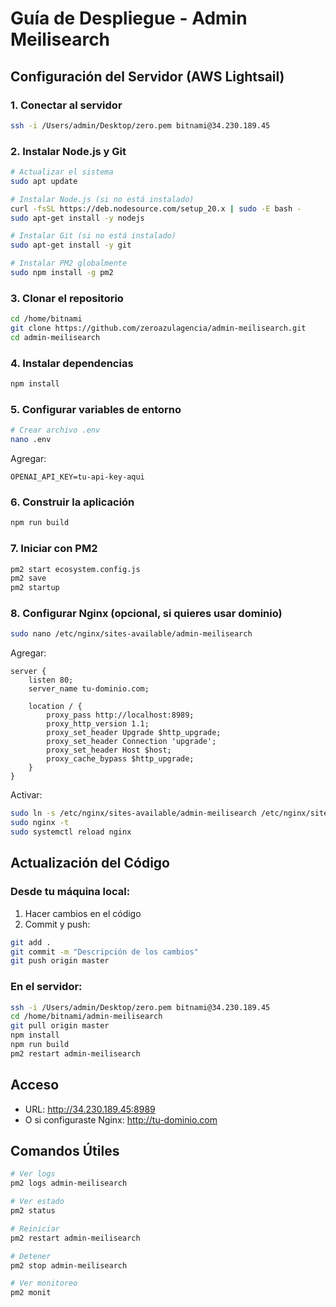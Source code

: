 # Guía de Despliegue - Admin Meilisearch

## Configuración del Servidor (AWS Lightsail)

### 1. Conectar al servidor
```bash
ssh -i /Users/admin/Desktop/zero.pem bitnami@34.230.189.45
```

### 2. Instalar Node.js y Git
```bash
# Actualizar el sistema
sudo apt update

# Instalar Node.js (si no está instalado)
curl -fsSL https://deb.nodesource.com/setup_20.x | sudo -E bash -
sudo apt-get install -y nodejs

# Instalar Git (si no está instalado)
sudo apt-get install -y git

# Instalar PM2 globalmente
sudo npm install -g pm2
```

### 3. Clonar el repositorio
```bash
cd /home/bitnami
git clone https://github.com/zeroazulagencia/admin-meilisearch.git
cd admin-meilisearch
```

### 4. Instalar dependencias
```bash
npm install
```

### 5. Configurar variables de entorno
```bash
# Crear archivo .env
nano .env
```

Agregar:
```
OPENAI_API_KEY=tu-api-key-aqui
```

### 6. Construir la aplicación
```bash
npm run build
```

### 7. Iniciar con PM2
```bash
pm2 start ecosystem.config.js
pm2 save
pm2 startup
```

### 8. Configurar Nginx (opcional, si quieres usar dominio)
```bash
sudo nano /etc/nginx/sites-available/admin-meilisearch
```

Agregar:
```nginx
server {
    listen 80;
    server_name tu-dominio.com;

    location / {
        proxy_pass http://localhost:8989;
        proxy_http_version 1.1;
        proxy_set_header Upgrade $http_upgrade;
        proxy_set_header Connection 'upgrade';
        proxy_set_header Host $host;
        proxy_cache_bypass $http_upgrade;
    }
}
```

Activar:
```bash
sudo ln -s /etc/nginx/sites-available/admin-meilisearch /etc/nginx/sites-enabled/
sudo nginx -t
sudo systemctl reload nginx
```

## Actualización del Código

### Desde tu máquina local:

1. Hacer cambios en el código
2. Commit y push:
```bash
git add .
git commit -m "Descripción de los cambios"
git push origin master
```

### En el servidor:

```bash
ssh -i /Users/admin/Desktop/zero.pem bitnami@34.230.189.45
cd /home/bitnami/admin-meilisearch
git pull origin master
npm install
npm run build
pm2 restart admin-meilisearch
```

## Acceso

- URL: http://34.230.189.45:8989
- O si configuraste Nginx: http://tu-dominio.com

## Comandos Útiles

```bash
# Ver logs
pm2 logs admin-meilisearch

# Ver estado
pm2 status

# Reiniciar
pm2 restart admin-meilisearch

# Detener
pm2 stop admin-meilisearch

# Ver monitoreo
pm2 monit
```


